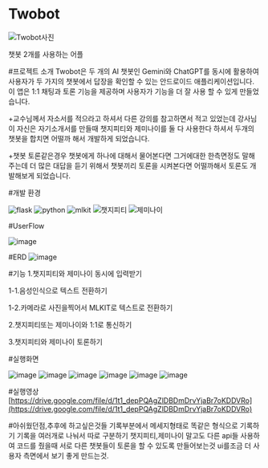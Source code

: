 # Twobot
![Twobot사진](https://github.com/user-attachments/assets/469c5af8-5662-49b4-aabe-3bf669b793db)


챗봇 2개를 사용하는 어플

#프로젝트 소개
Twobot은  두 개의 AI 챗봇인 Gemini와 ChatGPT를 동시에 활용하여 사용자가 두 가지의 챗봇에서 답장을 확인할 수 있는 안드로이드 애플리케이션입니다.
이 앱은 1:1 채팅과 토론 기능을 제공하며 사용자가 기능을 더 잘 사용 할 수 있게 만들었습니다.

+교수님께서 자소서를 적으라고 하셔서 다른 강의를 참고하면서 적고 있었는데 강사님이 자신은 자기소개서를 만들때 챗지피티와 제미나이를 둘 다 사용한다 하셔서 두개의 챗봇을 합치면 어떨까 해서 개발하게 되었습니다.

+챗봇 토론같은경우 챗봇에게 하나에 대해서 물어본다면 그거에대한 한측면정도 말해주는데 더 많은 대답을 듣기 위해서 챗봇끼리 토론을 시켜본다면 어떨까해서 토론도 개발해보게 되었습니다.

#개발 환경

![flask](https://github.com/user-attachments/assets/39f6f75e-db1d-4c09-8a51-cb341f001456)
![python](https://github.com/user-attachments/assets/18870185-7a88-4a3e-8c9b-bf1a0d085c28)
![mlkit](https://github.com/user-attachments/assets/c890c77b-3297-43ac-a973-f3791c339560)
![챗지피티](https://github.com/user-attachments/assets/74f9a609-921c-416e-9e2b-d2c8c2af0e7f)
![제미나이](https://github.com/user-attachments/assets/57b876a7-8ca9-4edb-8732-47a3583fe812)




#UserFlow


![image](https://github.com/user-attachments/assets/58faf73a-040e-4fdb-bdd8-ab2654437b3a)




#ERD
![image](https://github.com/user-attachments/assets/8ec9e99f-13ec-4248-9ce0-05a5353ec17a)

#기능
1.챗지피티와 제미나이 동시에 입력받기

1-1.음성인식으로 텍스트 전환하기

1-2.카메라로 사진을찍어서 MLKIT로 텍스트로 전환하기

2.챗지피티또는 제미나이와 1:1로 통신하기

3.챗지피티와 제미나이 토론하기



#실행화면


![image](https://github.com/user-attachments/assets/b3aa440d-9429-4955-8299-78a0271c23ee)
![image](https://github.com/user-attachments/assets/5946c0b8-2330-4033-8560-719a52659a31)
![image](https://github.com/user-attachments/assets/58db15d5-03d8-40f5-a04f-f4513f3c678c)
![image](https://github.com/user-attachments/assets/36c18912-9039-44be-88ca-12c07f974f9c)
![image](https://github.com/user-attachments/assets/f8f2a6ea-89fb-437f-8c45-d4ab7e455714)
![image](https://github.com/user-attachments/assets/97e925d6-0747-414e-91e5-282a7cb78f1e)










#실행영상
[https://drive.google.com/file/d/1t1_depPQAgZlDBDmDrvYjaBr7oKDDVRo](https://drive.google.com/file/d/1t1_depPQAgZlDBDmDrvYjaBr7oKDDVRo)




#아쉬웠던점,추후에 하고싶은것들
기록부분에서 메세지형태로 똑같은 형식으로 기록하기
기록을 여러개로 나눠서 따로 구분하기
챗지피티,제미나이 말고도 다른 api들 사용하여 코드를 줬을때 서로 다른 챗봇들이 토론을 할 수 있도록 만들어보는것
ui를조금 더 사용자 측면에서 보기 좋게 만드는것.


